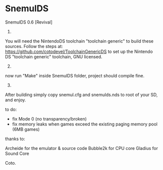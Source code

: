 # SnemulDS
SnemulDS 0.6 [Revival]

1)
You will need the NintendoDS toolchain "toolchain generic" to build these sources.
Follow the steps at: https://github.com/cotodevel/ToolchainGenericDS to set up the Nintendo DS "toolchain generic" toolchain, GNU licensed. 

2)
now run "Make" inside SnemulDS folder, project should compile fine.

3)
After building simply copy snemul.cfg and snemulds.nds to root of your SD, and enjoy.

    
to do:

-   fix Mode 0 (no transparency/broken)
-   fix memory leaks when games exceed the existing paging memory pool (6MB games)


thanks to:

Archeide for the emulator & source code
Bubble2k for CPU core
Gladius for Sound Core


Coto.